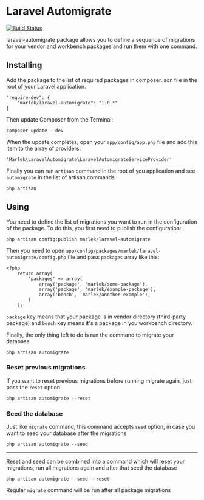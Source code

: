 # Laravel Automigrate

[![Build Status](https://travis-ci.org/marlek/laravel-automigrate.png?branch=master)](https://travis-ci.org/marlek/laravel-automigrate)

laravel-automigrate package allows you to define a sequence of migrations for
your vendor and workbench packages and run them with one command.


## Installing

Add the package to the list of required packages in composer.json file in the
root of your Laravel application.


    "require-dev": {
        "marlek/laravel-automigrate": "1.0.*"
    }


Then update Composer from the Terminal:


    composer update --dev


When the update completes, open your `app/config/app.php` file and add this item
to the array of providers:


    'Marlek\LaravelAutomigrate\LaravelAutomigrateServiceProvider'


Finally you can run `artisan` command in the root of you application and see
`automigrate` in the list of artisan commands


    php artisan


## Using

You need to define the list of migrations you want to run in the configuration
of the package. To do this, you first need to publish the configuration:


    php artisan config:publish marlek/laravel-automigrate


Then you need to open `app/config/packages/marlek/laravel-automigrate/config.php`
file and pass `packages` array like this:


    <?php
        return array(
            'packages' => array(
                array('package', 'marlek/some-package'),
                array('package', 'marlek/example-package'),
                array('bench', 'marlek/another-example'),
            )
        );


`package` key means that your package is in vendor directory (third-party package)
and `bench` key means it's a package in you workbench directory.

Finally, the only thing left to do is run the command to migrate your database


    php artisan automigrate


### Reset previous migrations

If you want to reset previous migrations before running migrate again, just
pass the `reset` option


    php artisan automigrate --reset


### Seed the database

Just like `migrate` command, this command accepts `seed` option, in case you want
to seed your database after the migrations


    php artisan automigrate --seed

---

Reset and seed can be combined into a command which will reset your migrations,
run all migrations again and after that seed the database


    php artisan automigrate --seed --reset


Regular `migrate` command will be run after all package migrations
